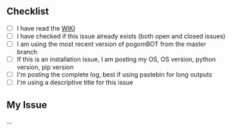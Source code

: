 ## Checklist
 - [ ] I have read the [WIKI](https://github.com/eugenio412/pogomBOT/wiki)
 - [ ] I have checked if this issue already exists (both open and closed issues)
 - [ ] I am using the most recent version of pogomBOT from the master branch
 - [ ] If this is an installation issue, I am posting my OS, OS version, python version, pip version
 - [ ] I'm posting the complete log, best if using pastebin for long outputs
 - [ ] I'm using a descriptive title for this issue

## My Issue

...
